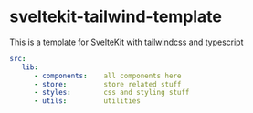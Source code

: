 # sveltekit-tailwind-template

This is a template for [SvelteKit](https://kit.svelte.dev) with [tailwindcss](https://tailwindcss.com) and
[typescript](https://www.typescriptlang.org/)

```yaml
src:
   lib:
      - components:    all components here
      - store:         store related stuff
      - styles:        css and styling stuff
      - utils:         utilities
```

